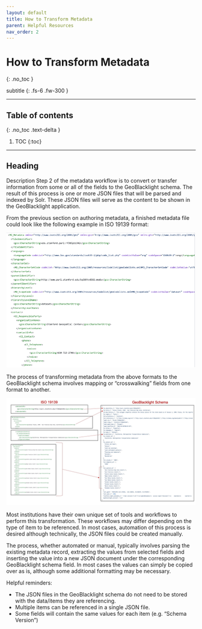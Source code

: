 ```yaml
---
layout: default
title: How to Transform Metadata
parent: Helpful Resources
nav_order: 2
---
```


# How to Transform Metadata
{: .no_toc }

subtitle
{: .fs-6 .fw-300 }

---
## Table of contents
{: .no_toc .text-delta }

1. TOC
{:toc}

---

## Heading

Description
Step 2 of the metadata workflow is to convert or transfer information from some or all of the fields to the GeoBlacklight schema.  The result of this process is one or more JSON files that will be parsed and indexed by Solr.  These JSON files will serve as the content to be shown in the GeoBlacklight application.

From the previous section on authoring metadata, a finished metadata file could look like the following example in ISO 19139 format:

![ISO Metadata ](https://github.com/OpenGeoMetadata/opengeometadata.github.io/blob/transformmetadata/assets/images/ISO_snippet.png)

The process of transforming metadata from the above formats to the GeoBlacklight schema involves mapping or “crosswalking” fields from one format to another.

![ISO to GBL Crosswalk](https://github.com/OpenGeoMetadata/opengeometadata.github.io/blob/transformmetadata/assets/images/ISO-GBL.jpg)


Most institutions have their own unique set of tools and workflows to perform this transformation.  These workflows may differ depending on the type of item to be referenced.  In most cases, automation of this process is desired although technically, the JSON files could be created manually.

The process, whether automated or manual, typically involves parsing the existing metadata record, extracting the values from selected fields and inserting the value into a new JSON document under the corresponding GeoBlacklight schema field.  In most cases the values can simply be copied over as is, although some additional formatting may be necessary.

Helpful reminders:

* The JSON files in the GeoBlacklight schema do not need to be stored with the data/items they are referencing.
* Multiple items can be referenced in a single JSON file.
* Some fields will contain the same values for each item (e.g. “Schema Version”)
